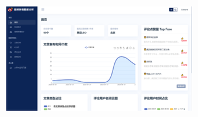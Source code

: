 ![image](https://github.com/PLUTO-729/Weibo-public-opinion-analysis/blob/master/F3689A52FBF44DC8968EE4D88A348D48.png)
